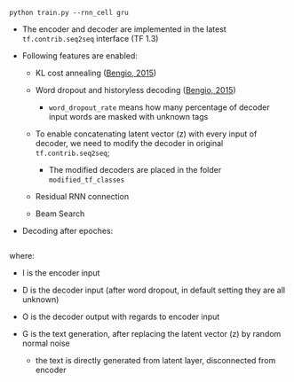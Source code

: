 ```
python train.py --rnn_cell gru
```
* The encoder and decoder are implemented in the latest ```tf.contrib.seq2seq``` interface (TF 1.3)

* Following features are enabled:

  * KL cost annealing ([Bengio, 2015](https://arxiv.org/abs/1511.06349))
  
  * Word dropout and historyless decoding ([Bengio, 2015](https://arxiv.org/abs/1511.06349))
    * ```word_dropout_rate``` means how many percentage of decoder input words are masked with unknown tags

  * To enable concatenating latent vector (z) with every input of decoder, we need to modify the decoder in original ```tf.contrib.seq2seq```;
    * The modified decoders are placed in the folder ``` modified_tf_classes ```
  
  * Residual RNN connection
  
  * Beam Search

* Decoding after  epoches:
```

```
where:
* I is the encoder input

* D is the decoder input (after word dropout, in default setting they are all unknown)

* O is the decoder output with regards to encoder input

* G is the text generation, after replacing the latent vector (z) by random normal noise
    * the text is directly generated from latent layer, disconnected from encoder
